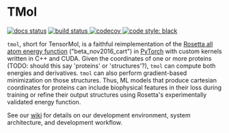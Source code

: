 # TMol

[![docs status](https://img.shields.io/website-up-down-green-red/http/shields.io.svg?label=docs)](http://tmol.ipd.uw.edu)
[![build status](https://badge.buildkite.com/0608cfe87394e48f6ffd7008b0634cb5be1b807e4b25f0d3e1.svg?branch=master)
](https://buildkite.com/uw-ipd/tmol)
[![codecov](https://codecov.io/gh/uw-ipd/tmol/branch/master/graph/badge.svg?token=OoO0dtKDBK)
](https://codecov.io/gh/uw-ipd/tmol)
[![code style: black](https://img.shields.io/badge/code%20style-black-000000.svg)](https://github.com/ambv/black)

`tmol`, short for TensorMol, is a faithful reimplementation of the [Rosetta all atom energy
function](https://doi.org/10.1021/acs.jctc.7b00125) ("beta_nov2016_cart") in [PyTorch](https://pytorch.org) with custom kernels written in C++ and CUDA. Given the coordinates of one or more proteins (TODO: should this say 'proteins' or 'structures'?), `tmol` can compute both energies and derivatives. `tmol` can also perform gradient-based minimization on those structures. Thus, ML models that produce cartesian coordinates for proteins can include biophysical features in their loss during training or refine their output structures using Rosetta's experimentally validated energy function.

See our [wiki](./wiki) for details on our development environment, system
architecture, and development workflow.

